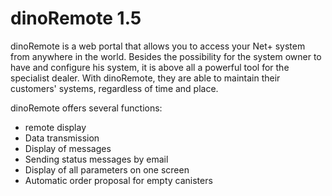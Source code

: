 # dinoRemote 1.5

dinoRemote is a web portal that allows you to access your Net+ system from anywhere in the world.
Besides the possibility for the system owner to have and configure his system, it is above all a powerful tool for the specialist dealer. With dinoRemote, they are able to maintain their customers' systems, regardless of time and place.

dinoRemote offers several functions:
+ remote display
+ Data transmission
+ Display of messages
+ Sending status messages by email
+ Display of all parameters on one screen
+ Automatic order proposal for empty canisters